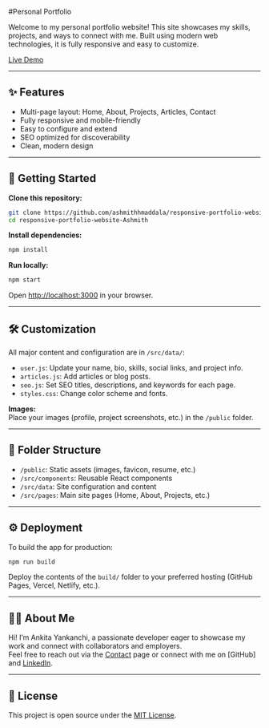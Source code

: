 #Personal Portfolio

Welcome to my personal portfolio website! This site showcases my skills, projects, and ways to connect with me. Built using modern web technologies, it is fully responsive and easy to customize.

[Live Demo]()

---

## ✨ Features

- Multi-page layout: Home, About, Projects, Articles, Contact
- Fully responsive and mobile-friendly
- Easy to configure and extend
- SEO optimized for discoverability
- Clean, modern design

---

## 🚀 Getting Started

**Clone this repository:**

```bash
git clone https://github.com/ashmithhmaddala/responsive-portfolio-website-Ashmith.git
cd responsive-portfolio-website-Ashmith
```

**Install dependencies:**

```bash
npm install
```

**Run locally:**

```bash
npm start
```

Open [http://localhost:3000](http://localhost:3000) in your browser.

---

## 🛠️ Customization

All major content and configuration are in `/src/data/`:

- `user.js`: Update your name, bio, skills, social links, and project info.
- `articles.js`: Add articles or blog posts.
- `seo.js`: Set SEO titles, descriptions, and keywords for each page.
- `styles.css`: Change color scheme and fonts.

**Images:**  
Place your images (profile, project screenshots, etc.) in the `/public` folder.

---

## 📁 Folder Structure

- `/public`: Static assets (images, favicon, resume, etc.)
- `/src/components`: Reusable React components
- `/src/data`: Site configuration and content
- `/src/pages`: Main site pages (Home, About, Projects, etc.)

---

## ⚙️ Deployment

To build the app for production:

```bash
npm run build
```

Deploy the contents of the `build/` folder to your preferred hosting (GitHub Pages, Vercel, Netlify, etc.).

---

## 🙋‍♂️ About Me

Hi! I’m Ankita Yankanchi, a passionate developer eager to showcase my work and connect with collaborators and employers.  
Feel free to reach out via the [Contact](#) page or connect with me on [GitHub] and [LinkedIn](#).

---

## 📝 License

This project is open source under the [MIT License](LICENSE).
